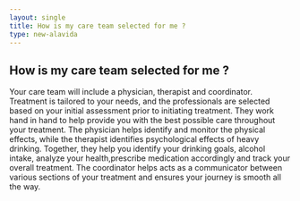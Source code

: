 ```yaml
---
layout: single
title: How is my care team selected for me ?
type: new-alavida
---
```

## How is my care team selected for me ?

Your care team will include a physician, therapist and coordinator. Treatment is tailored to your needs, and the professionals are selected based on your initial assessment prior to initiating treatment. They work hand in hand to help provide you with the best possible care throughout your treatment. The physician helps identify and monitor the physical effects, while the therapist identifies psychological effects of heavy drinking. Together, they help you identify your drinking goals, alcohol intake, analyze your health,prescribe medication accordingly and track your overall treatment. The coordinator helps acts as a communicator between various sections of your treatment and ensures your journey is smooth all the way. 